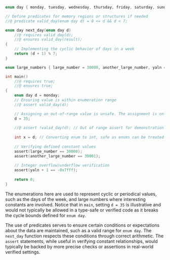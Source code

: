```c
enum day { monday, tuesday, wednesday, thursday, friday, saturday, sunday };

// Define predicates for memory regions or structures if needed
//@ predicate valid_day(enum day d) = 0 <= d && d < 7;

enum day next_day(enum day d)
    //@ requires valid_day(d);
    //@ ensures valid_day(result);
{
    // Implementing the cyclic behavior of days in a week
    return (d + 1) % 7;
}

enum large_numbers { large_number = 30000, another_large_number, yaln = -0x7fff - 1 };

int main() 
    //@ requires true;
    //@ ensures true;
{
    enum day d = monday;
    // Ensuring value is within enumeration range
    //@ assert valid_day(d);

    // Assigning an out-of-range value is unsafe. The assignment is only for demonstrative purposes and would be flagged in real use.
    d = 35; 
    
    //@ assert !valid_day(d); // Out of range assert for demonstration
    
    int x = d; // Converting enum to int, safe as enums can be treated as integers within their range.
    
    // Verifying defined constant values
    assert(large_number == 30000);
    assert(another_large_number == 30001);
    
    // Integer overflow/underflow verification
    assert(yaln + 1 == -0x7fff);
    
    return 0;
}
```

The enumerations here are used to represent cyclic or periodical values, such as the days of the week, and large numbers where interesting constants are involved. Notice that in `main`, setting `d = 35` is illustrative and would not typically be allowed in a type-safe or verified code as it breaks the cycle bounds defined for `enum day`. 

The use of predicates serves to ensure certain conditions or expectations about the data are maintained, such as a valid range for `enum day`. The `next_day` function respects these conditions through correct arithmetic. The `assert` statements, while useful in verifying constant relationships, would typically be backed by more precise checks or assertions in real-world verified settings.
